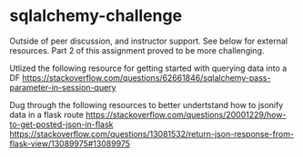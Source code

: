 # sqlalchemy-challenge
Outside of peer discussion, and instructor support. See below for external resources. Part 2 of this assignment proved to be more challenging.

Utlized the following resource for getting started with querying data into a DF
https://stackoverflow.com/questions/62661846/sqlalchemy-pass-parameter-in-session-query


Dug through the following resources to better undertstand how to jsonify data in a flask route
https://stackoverflow.com/questions/20001229/how-to-get-posted-json-in-flask
https://stackoverflow.com/questions/13081532/return-json-response-from-flask-view/13089975#13089975

